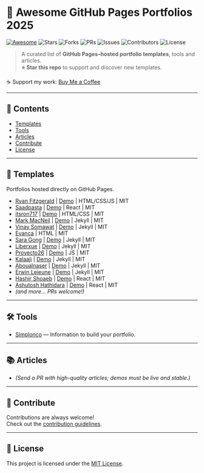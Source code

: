 # 🌟 Awesome GitHub Pages Portfolios 2025

[![Awesome](https://awesome.re/badge.svg)](https://awesome.re)
![Stars](https://img.shields.io/github/stars/vcesar1987/awesome-github-pages-portfolios-2025?style=social)
![Forks](https://img.shields.io/github/forks/vcesar1987/awesome-github-pages-portfolios-2025?style=social)
![PRs](https://img.shields.io/github/issues-pr/vcesar1987/awesome-github-pages-portfolios-2025)
![Issues](https://img.shields.io/github/issues/vcesar1987/awesome-github-pages-portfolios-2025)
![Contributors](https://img.shields.io/github/contributors/vcesar1987/awesome-github-pages-portfolios-2025)
![License](https://img.shields.io/github/license/vcesar1987/awesome-github-pages-portfolios-2025)

> A curated list of **GitHub Pages–hosted portfolio templates**, tools and articles.  
> **⭐ Star this repo** to support and discover new templates.

☕ Support my work: [Buy Me a Coffee](https://www.buymeacoffee.com/vcesar.cloud)

---

## 📑 Contents
- [Templates](#-templates)
- [Tools](#-tools)
- [Articles](#-articles)
- [Contribute](#-contribute)
- [License](#-license)

---

## 🎨 Templates
Portfolios hosted directly on GitHub Pages.

- [Ryan Fitzgerald](https://github.com/RyanFitzgerald/devportfolio) | [Demo](https://ryanfitzgerald.github.io/devportfolio) | HTML/CSS/JS | MIT
- [Saadpasta](https://github.com/saadpasta/developerFolio) | [Demo](https://developerfolio.js.org) | React | MIT
- [itsron717](https://github.com/itsron717/Resume-Website) | [Demo](https://landing-page--itsron717.repl.co) | HTML/CSS | MIT
- [Mark MacNeil](https://github.com/mmacneil/devfolio) | [Demo](https://mmacneil.github.io) | Jekyll | MIT
- [Vinay Somawat](https://github.com/vinaysomawat/vinaysomawat.github.io) | [Demo](https://vinaysomawat.github.io) | Jekyll | MIT
- [Evanca](https://github.com/evanca/quick-portfolio) | HTML | MIT
- [Sara Gong](https://github.com/saragong/saragong.github.io) | [Demo](https://saragong.github.io) | Jekyll | MIT
- [Liberxue](https://github.com/liberxue/liberxue.github.io) | [Demo](https://liberxue.github.io) | Jekyll | MIT
- [Proyecto26](https://github.com/Proyecto26/porfolio) | [Demo](https://proyecto26.github.io) | JS | MIT
- [Kalaaji](https://github.com/kalaaji/kalaaji.github.io) | [Demo](https://kalaaji.github.io) | Jekyll | MIT
- [Aboualnaser](https://github.com/aboualnaser/aboualnaser.github.io) | [Demo](https://aboualnaser.github.io) | Jekyll | MIT
- [Erwin Lejeune](https://github.com/guilyx/guilyx.github.io) | [Demo](https://guilyx.github.io) | Jekyll | MIT
- [Hashir Shoaeb](https://github.com/hashirshoaeb/home) | [Demo](https://hashirshoaeb.com) | React | MIT
- [Ashutosh Hathidara](https://github.com/ashutosh1919/masterPortfolio) | [Demo](https://ashutoshhathidara.com) | React | MIT
- *(and more… PRs welcome!)*

---

## 🛠 Tools
- [Simplonco](https://simplon.co) — Information to build your portfolio.

---

## 📚 Articles
- *(Send a PR with high-quality articles; demos must be live and stable.)*

---

## 🤝 Contribute
Contributions are always welcome!  
Check out the [contribution guidelines](CONTRIBUTING.md).

---

## 📜 License
This project is licensed under the [MIT License](LICENSE).
